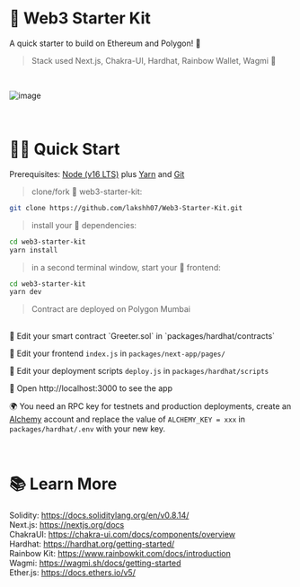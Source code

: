 # 🦄 Web3 Starter Kit

A quick starter to build on Ethereum and Polygon! 💜
>Stack used Next.js, Chakra-UI, Hardhat, Rainbow Wallet, Wagmi 🚀

<br/>

![image](https://bafybeifacspez7tdlba5auczy5qqpqg3mhyakhorp4jvjesyeiaxn33gwm.ipfs.dweb.link/cover.png)

<br/>


# 🏄‍♂️ Quick Start

Prerequisites: [Node (v16 LTS)](https://nodejs.org/en/download/) plus [Yarn](https://classic.yarnpkg.com/en/docs/install/) and [Git](https://git-scm.com/downloads)

> clone/fork 🦄 web3-starter-kit:

```bash
git clone https://github.com/lakshh07/Web3-Starter-Kit.git
```

> install your 👷‍ dependencies:

```bash
cd web3-starter-kit
yarn install
```

> in a second terminal window, start your 📱 frontend:

```bash
cd web3-starter-kit
yarn dev
```
>Contract are deployed on Polygon Mumbai

<br/>
🔏 Edit your smart contract `Greeter.sol` in `packages/hardhat/contracts`

📝 Edit your frontend `index.js` in `packages/next-app/pages/`

💼 Edit your deployment scripts `deploy.js` in `packages/hardhat/scripts`

📱 Open http://localhost:3000 to see the app

🌍 You need an RPC key for testnets and production deployments, create an [Alchemy](https://www.alchemy.com/) account and replace the value of `ALCHEMY_KEY = xxx` in `packages/hardhat/.env` with your new key.

<br/>

# 📚 Learn More

Solidity: https://docs.soliditylang.org/en/v0.8.14/
<br/>
Next.js: https://nextjs.org/docs
<br/>
ChakraUI: https://chakra-ui.com/docs/components/overview
<br/>
Hardhat: https://hardhat.org/getting-started/
<br/>
Rainbow Kit: https://www.rainbowkit.com/docs/introduction <br/>
Wagmi: https://wagmi.sh/docs/getting-started
<br/>
Ether.js: https://docs.ethers.io/v5/

